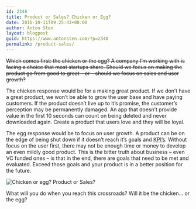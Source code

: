 ```yaml
---
id: 2348
title: Product or Sales? Chicken or Egg?
date: 2016-10-11T09:25:43+00:00
author: Anton Sten
layout: blogpost
guid: https://www.antonsten.com/?p=2348
permalink: /product-sales/
---
```

~~Which comes first: the chicken or the egg? A company I’m working with is facing a choice that most startups share. Should we focus on making the product go from good to great &#8211; or &#8211; should we focus on sales and user growth?~~

The chicken response would be for a making great product. If we don’t have a great product, we won’t be able to grow the user base and have paying customers. If the product doesn’t live up to it&#8217;s promise, the customer’s perception may be permanently damaged. An app that doesn’t provide value in the first 10 seconds can count on being deleted and never downloaded again. Create a product that users love and they will be loyal.

The egg response would be to focus on user growth. A product can be on the edge of being shut down if it doesn’t reach it’s goals and <a href="https://en.wikipedia.org/wiki/Performance_indicator" target="_blank">KPI’s</a>. Without focus on the user first, there may not be enough time or money to develop an even mildly good product. This is the bitter truth about business &#8211; even VC funded ones &#8211; is that in the end, there are goals that need to be met and evaluated. Exceed those goals and your product is in a better position for the future.

![Chicken or egg? Product or Sales?](../images/blog/giphy.gif)

What will you do when you reach this crossroads? Will it be the chicken… or the egg?
